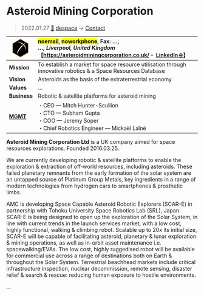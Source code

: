 # Asteroid Mining Corporation
> 2022.01.27 [🚀](../../index/index.md) [despace](../index.md) → [Contact](../contact.md)

|[![](../f/contact/a/asteroid_mc_logo1_thumb.webp)](../f/contact/a/asteroid_mc_logo1.webp)|<mark>noemail</mark>, <mark>noworkphone</mark>, Fax: …;<br> *…, Liverpool, United Kingdom*<br> 【<https://asteroidminingcorporation.co.uk/>・ [LinkedIn ⎆](https://www.linkedin.com/company/asteroid-mining-corporation-limited)】|
|:-|:-|
|**Mission**|To establish a market for space resource utilisation through innovative robotics & a Space Resources Database|
|**Vision**|Asteroids as the basis of the extraterrestrial economy|
|**Values**|…|
|**Business**|Robotic & satellite platforms for asteroid mining|
|**[MGMT](../mgmt.md)**|・CEO — Mitch Hunter-Scullion<br> ・CTO — Subham Gupta<br> ・COO — Jeremy Soper<br> ・Chief Robotics Engineer — Mickaël Laîné|

**Asteroid Mining Corporation Ltd** is a UK company aimed for space resources explorations. Founded 2016.03.25.

We are currently developing robotic & satellite platforms to enable the exploration & extraction of off‑world resources, including asteroids. These failed planetary remnants from the early formation of the solar system are an untapped source of Platinum Group Metals, key ingredients in a range of modern technologies from hydrogen cars to smartphones & prosthetic limbs.

AMC is developing Space Capable Asteroid Robotic Explorers (SCAR-E) in partnership with Tohoku University Space Robotics Lab (SRL), Japan. SCAR-E is being designed to open up the exploration of the Solar System, in line with current trends in the launch services market, with a low cost, highly functional, walking & climbing robot. Scalable up to 20x its initial size, SCAR-E will be capable of facilitating asteroid, planetary & lunar exploration & mining operations, as well as in-orbit asset maintenance i.e. spacewalking/EVAs. The low cost, highly ruggedised robot will be available for commercial use across a range of destinations both on Earth & throughout the Solar System. Terrestrial beachhead markets include critical infrastructure inspection, nuclear decommission, remote sensing, disaster relief & search & rescue: reducing human exposure to hostile environments.

<p style="page-break-after:always"> </p>

…
